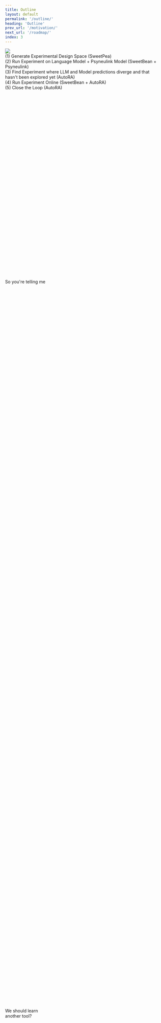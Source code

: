 ```yaml
---
title: Outline
layout: default
permalink: '/outline/'
heading: 'Outline'
prev_url: '/motivation/'
next_url: '/roadmap/'
index: 3
---
```

<div id="left" class="content-column">
<div style="position: absolute; top: 24vh" class="memetext">So you're telling me</div>
<div style="position: absolute; bottom: 16vh" class="memetext">We should learn<br>another tool?</div>
<img src="{{ '/assets/images/sceptical_dog.png' | relative_url }}" class="visualisation">
</div>
<div id="right" class="content-column">
<div class="text small">(1) Generate Experimental Design Space (SweetPea)</div>
<div class="text small">(2) Run Experiment on Language Model + Psyneulink Model (SweetBean + Psyneulink)</div>
<div class="text small">(3) Find Experiment where LLM and Model predictions diverge and that hasn't been explored yet (AutoRA)</div>
<div class="text small">(4) Run Experiment Online (SweetBean + AutoRA)</div>
<div class="text small emph">(5) Close the Loop (AutoRA)</div>
</div>